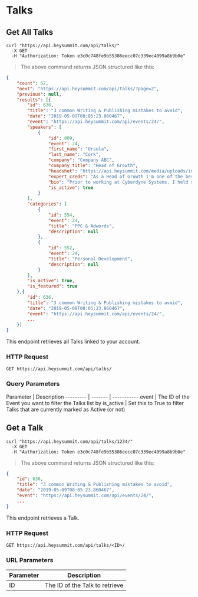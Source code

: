 # Talks

## Get All Talks

```shell
curl "https://api.heysummit.com/api/talks/"
  -X GET
  -H "Authorization: Token e3c0c748fe9b55386eecc07c339ec4099a8b9b0e"
```

> The above command returns JSON structured like this:

```json
{
    "count": 62,
    "next": "https://api.heysummit.com/api/talks/?page=2",
    "previous": null,
    "results": [{
        "id": 636,
        "title": "3 common Writing & Publishing mistakes to avoid",
        "date": "2019-05-09T08:05:23.860467",
        "event": "https://api.heysummit.com/api/events/24/",
        "speakers": [
            {
                "id": 809,
                "event": 24,
                "first_name": "Ursula",
                "last_name": "Cork",
                "company": "Company ABC",
                "company_title": "Head of Growth",
                "headshot": "https://api.heysummit.com/media/uploads/image-17.png",
                "expert_creds": "As a Head of Growth I'm one of the best. Lorem ipsum dolor sit amet, consectetur adipiscing elit, sed do eiusmod tempor incididunt ut labore et dolore magna aliqua. Ut enim ad minim veniam, quis nostrud exercitation ullamco laboris nisi ut aliquip .",
                "bio": "Prior to working at Cyberdyne Systems, I held senior positions acrosss a wide range of industries. Lorem ipsum dolor sit amet, consectetur adipiscing elit, sed do eiusmod tempor incididunt ut labore et dolore magna aliqua. Ut enim ad minim veniam, quis nostrud exercitation ullamco laboris nisi ut aliquip ex ea commodo consequat. Duis aute irure dolor in reprehenderit in voluptate velit esse cillum dolore eu fugiat nulla pariatur. Excepteur sint occaecat cupidatat non proident, sunt in culpa qu.",
                "is_active": true
            }
        ],
        "categories": [
            {
                "id": 554,
                "event": 24,
                "title": "PPC & Adwords",
                "description": null
            },
            {
                "id": 552,
                "event": 24,
                "title": "Personal Development",
                "description": null
            }
        ],
        "is_active": true,
        "is_featured": true
    },{
        "id": 636,
        "title": "3 common Writing & Publishing mistakes to avoid",
        "date": "2019-05-09T08:05:23.860467",
        "event": "https://api.heysummit.com/api/events/24/",
        ...
    }]
}
```

This endpoint retrieves all Talks linked to your account.

### HTTP Request

`GET https://api.heysummit.com/api/talks/`

### Query Parameters

Parameter | Description
--------- | ------- | -----------
event | The ID of the Event you want to filter the Talks list by
is_active | Set this to True to filter Talks that are currently marked as Active (or not)

## Get a Talk

```shell
curl "https://api.heysummit.com/api/talks/1234/"
  -X GET
  -H "Authorization: Token e3c0c748fe9b55386eecc07c339ec4099a8b9b0e"
```

> The above command returns JSON structured like this:

```json
{
    "id": 636,
    "title": "3 common Writing & Publishing mistakes to avoid",
    "date": "2019-05-09T08:05:23.860467",
    "event": "https://api.heysummit.com/api/events/24/",
    ...
}
```

This endpoint retrieves a Talk.

### HTTP Request

`GET https://api.heysummit.com/api/talks/<ID>/`

### URL Parameters

Parameter | Description
--------- | -----------
ID | The ID of the Talk to retrieve
